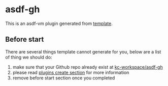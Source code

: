 # asdf-gh

This is an asdf-vm plugin generated from [template](https://github.com/kc-workspace/asdf-plugin-template).

## Before start

There are several things template cannot generate for you, below are a list of thing we should do:

1. make sure that your Github repo already exist at [kc-workspace/asdf-gh][github]
2. please read [plugins create section][asdf-create-plugin] for more information
3. remove before start section once you completed

<!-- LINKS SECTION -->

[github]: https://github.com/kc-workspace/asdf-gh
[asdf-create-plugin]: https://asdf-vm.com/plugins/create.html
